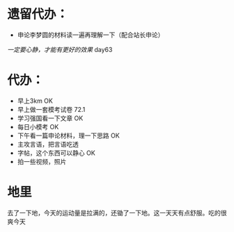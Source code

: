 # 遗留代办：
+ 申论李梦圆的材料读一遍再理解一下（配合站长申论）

*一定要心静，才能有更好的效果*
day63
# 代办：
+ 早上3km  OK
+ 早上做一套模考试卷  72.1
+ 学习强国看一下文章  OK
+ 每日小模考  OK
+ 下午看一篇申论材料，理一下思路  OK
+ 主攻言语，把言语吃透
+ 字帖，这个东西可以静心  OK
+ 拍一些视频，照片

# 地里
去了一下地，今天的运动量是拉满的，还锄了一下地。这一天天有点舒服。吃的很爽今天
